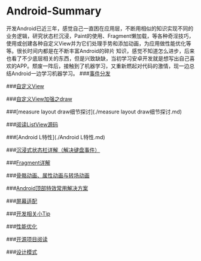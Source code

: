# Android-Summary
开发Android已近三年，感觉自己一直困在应用层，不断用相似的知识实现不同的业务逻辑，研究状态栏沉浸，Paint的使用、Fragment懒加载，等各种奇淫技巧，使用或创建各种自定义View并为它们处理手势和添加动画，为应用做性能优化等等。很长时间内都是在不断丰富Android的碎片 知识，感觉不知道怎么进步，后来也看了不少底层相关的东西，但是兴致缺缺，当初学习安卓开发就是想写出自己喜欢的APP。颓废一阵后，接触到了机器学习，又重新燃起对代码的激情，现一边总结Android一边学习机器学习。
###[事件分发](./事件分发.md)

###[自定义View](./自定义View.md)

###[自定义View加强之draw](./自定义View加强之draw.md)

###[measure layout draw细节探讨](./measure layout draw细节探讨.md)

###[阅读ListView源码](./阅读ListView源码.md)

###[Android L特性](./Android L特性.md)

###[沉浸式状态栏详解（解决键盘事件）](./沉浸式状态栏详解.md)

###[Fragment详解](./Fragment详解.md)

###[骨骼动画、属性动画与转场动画](./动画相关.md)

###[Android顶部特效常用解决方案](./Android顶部特效常用解决方案.md)

###[屏幕适配](./屏幕适配.md)

###[开发相关小Tip](./开发相关小Tip.md)

###[性能优化](./性能优化.md)

###[开源项目阅读](./开源项目阅读.md)

###[设计模式](./设计模式.md)
